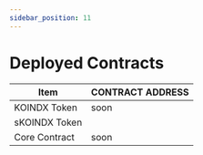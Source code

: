 ```yaml
---
sidebar_position: 11
---
```


# Deployed Contracts

| Item         | CONTRACT ADDRESS |
|--------------|-----------|
| KOINDX Token | soon  |
| sKOINDX Token   |        |
| Core Contract | soon |
